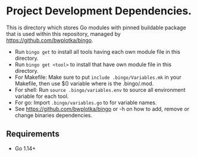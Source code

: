 # Project Development Dependencies.

This is directory which stores Go modules with pinned buildable package that is used within this repository, managed by https://github.com/bwplotka/bingo.

- Run `bingo get` to install all tools having each own module file in this directory.
- Run `bingo get <tool>` to install <tool> that have own module file in this directory.
- For Makefile: Make sure to put `include .bingo/Variables.mk` in your Makefile, then use $(<upper case tool name>) variable where <tool> is the .bingo/<tool>.mod.
- For shell: Run `source .bingo/variables.env` to source all environment variable for each tool.
- For go: Import `.bingo/variables.go` to for variable names.
- See https://github.com/bwplotka/bingo or -h on how to add, remove or change binaries dependencies.

## Requirements

* Go 1.14+
